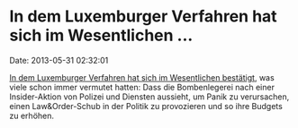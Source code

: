 In dem Luxemburger Verfahren hat sich im Wesentlichen \...
==========================================================

Date: 2013-05-31 02:32:01

[In dem Luxemburger Verfahren hat sich im Wesentlichen
bestätigt](http://www.heise.de/tp/blogs/6/154345), was viele schon immer
vermutet hatten: Dass die Bombenlegerei nach einer Insider-Aktion von
Polizei und Diensten aussieht, um Panik zu verursachen, einen
Law&Order-Schub in der Politik zu provozieren und so ihre Budgets zu
erhöhen.
